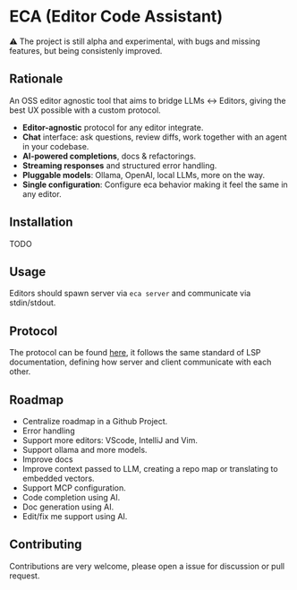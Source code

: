 # ECA (Editor Code Assistant)

:warning: The project is still alpha and experimental, with bugs and missing features, but being consistenly improved.

## Rationale 

An OSS editor agnostic tool that aims to bridge LLMs <-> Editors, giving the best UX possible with a custom protocol.

- **Editor-agnostic** protocol for any editor integrate.
- **Chat** interface: ask questions, review diffs, work together with an agent in your codebase.
- **AI-powered completions**, docs & refactorings.
- **Streaming responses** and structured error handling.
- **Pluggable models**: Ollama, OpenAI, local LLMs, more on the way.
- **Single configuration**: Configure eca behavior making it feel the same in any editor.

## Installation

TODO

## Usage

Editors should spawn server via `eca server` and communicate via stdin/stdout.

## Protocol

The protocol can be found [here](./docs/protocol.md), it follows the same standard of LSP documentation, defining how server and client communicate with each other.

## Roadmap

- Centralize roadmap in a Github Project.
- Error handling
- Support more editors: VScode, IntelliJ and Vim.
- Support ollama and more models.
- Improve docs
- Improve context passed to LLM, creating a repo map or translating to embedded vectors.
- Support MCP configuration.
- Code completion using AI.
- Doc generation using AI.
- Edit/fix me support using AI.

## Contributing

Contributions are very welcome, please open a issue for discussion or pull request.
